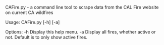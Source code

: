 CAFire.py - a command line tool to scrape data from the CAL Fire website on current CA wildfires

Usage: CAFire.py [-h] [-a]

Options:
        -h      Display this help menu.
        -a      Display all fires, whether active or not. Default is to only show active fires.
